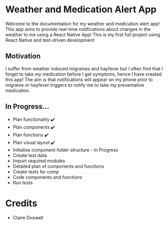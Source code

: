 # Weather and Medication Alert App

Welcome to the documentation for my weather and medication alert app! This app aims to provide real-time notifications about changes in the weather to me using a React Native App! This is my first full project using React Native and test-driven development

## Motivation

I suffer from weather induced migraines and hayfever but I often find that I forget to take my medication before I get symptoms, hence I have created this app! The aim is that notifications will appear on my phone prior to migraine or hayfever triggers to notify me to take my preventative medication.

## In Progress...

- Plan functionality ✔️
- Plan components ✔️
- Plan functions ✔️
- Plan visual layout ✔️
- Initialise component folder structure - In Progress
- Create test data
- Import required modules
- Detailed plan of components and functions
- Create tests for comp
- Code components and functions
- Run tests

# Credits

- Claire Doswell
